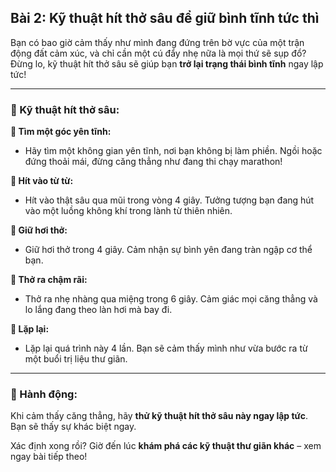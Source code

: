 ## Bài 2: Kỹ thuật hít thở sâu để giữ bình tĩnh tức thì  

Bạn có bao giờ cảm thấy như mình đang đứng trên bờ vực của một trận động đất cảm xúc, và chỉ cần một cú đẩy nhẹ nữa là mọi thứ sẽ sụp đổ? Đừng lo, kỹ thuật hít thở sâu sẽ giúp bạn **trở lại trạng thái bình tĩnh** ngay lập tức!

---

### 📌 Kỹ thuật hít thở sâu:  

**🔹 Tìm một góc yên tĩnh:**
- Hãy tìm một không gian yên tĩnh, nơi bạn không bị làm phiền. Ngồi hoặc đứng thoải mái, đừng căng thẳng như đang thi chạy marathon!

**🔹 Hít vào từ từ:**
- Hít vào thật sâu qua mũi trong vòng 4 giây. Tưởng tượng bạn đang hút vào một luồng không khí trong lành từ thiên nhiên.

**🔹 Giữ hơi thở:**
- Giữ hơi thở trong 4 giây. Cảm nhận sự bình yên đang tràn ngập cơ thể bạn.

**🔹 Thở ra chậm rãi:**
- Thở ra nhẹ nhàng qua miệng trong 6 giây. Cảm giác mọi căng thẳng và lo lắng đang theo làn hơi mà bay đi.

**🔹 Lặp lại:**
- Lặp lại quá trình này 4 lần. Bạn sẽ cảm thấy mình như vừa bước ra từ một buổi trị liệu thư giãn.

---

### 🚀 Hành động:  

Khi cảm thấy căng thẳng, hãy **thử kỹ thuật hít thở sâu này ngay lập tức**. Bạn sẽ thấy sự khác biệt ngay.

Xác định xong rồi? Giờ đến lúc **khám phá các kỹ thuật thư giãn khác** – xem ngay bài tiếp theo!  
